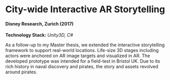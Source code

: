 # City-wide Interactive AR Storytelling

#### Disney Research, Zurich (2017)
**Technology Stack:** *Unity3D, C#*

As a follow-up to my Master thesis, we extended the interactive storytelling framework to support real-world locations. Life-size 3D stages including actors were anchored on AR image targets and visualized in AR. The developed prototype was intended for a field-test in Bristol UK. Due to its rich history in naval discovery and pirates, the story and assets revolved around pirates. 
